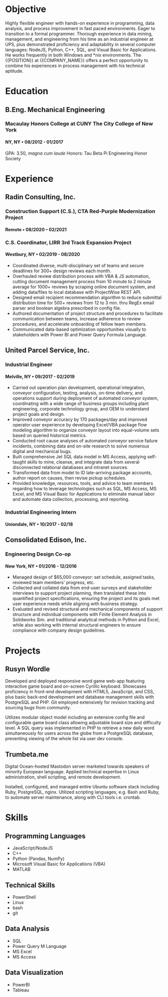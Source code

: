 # Objective

Highly flexible engineer with hands-on experience in programming, data analysis, and process improvement in fast paced environments. Eager to transition to a formal programmer. Thorough experience in data mining, management, and engineering from his time as an industrial engineer at UPS, plus demonstrated proficiency and adaptability in several computer languages: NodeJS, Python, C++, SQL, and Visual Basic for Applications. He works frequently in both Windows and \*nix environments. The {{POSITION}} at {{COMPANY_NAME}} offers a perfect opportunity to combine his experiences in process management with his technical aptitude.


#  Education

##  B.Eng. Mechanical Engineering
###  Macaulay Honors College at CUNY The City College of New York
####  NY, NY • 08/2012 - 01/2017
GPA: 3.50, *magna cum laude*
Honors: Tau Beta Pi Engineering Honor Society


# Experience

##  Radin Consulting, Inc.
###  Construction Support (C.S.), CTA Red-Purple Modernization Project
####  Remote • 08/2020 – 02/2021
###  C.S. Coordinator, LIRR 3rd Track Expansion Project
####  Westbury, NY • 02/2019 - 08/2020

- Coordinated diverse, multi-disciplinary set of teams and secure deadlines for 300+ design reviews each month.
- Overhauled review distribution process with VBA & JS automation, cutting document management process from 10 minute to 2 minute average for 1000+ reviews by scraping online document system, and adding data/files to local database with ProjectWise REST API.
- Designed email recipient recommendation algorithm to reduce submittal distribution time for 500+ reviews from 12 to 3 min. thru RegEx email parser and boolean algebra prescribed in config file.
- Authored documentation of project structure and procedures to facilitate communication between teams, increase adherence to review procedures, and accelerate onboarding of fellow team members.
- Communicated data-based optimization opportunities visually to stakeholders with Power BI and Power Query Formula Language.


##  United Parcel Service, Inc.
###  Industrial Engineer
####  Melville, NY • 09/2017 - 02/2019

- Carried out operation plan development, operational integration, conveyor configuration, testing, analysis, on-time delivery, and operations support during deployment of automated conveyor system, coordinating with a wide range of business groups including plant engineering, corporate technology group, and OEM to understand project goals and design.
- Improved conveyor accuracy by 170 packages/day and improved operator user experience by developing Excel/VBA package flow modeling algorithm to organize conveyor layout into equal-volume sets based on queried historical metrics.
- Conducted root cause analyses of automated conveyor service failure incidents, combining data and on-site research to solve numerous digital and mechanical bugs. 
- Built comprehensive Jet SQL data model in MS Access, applying self-taught skills to mine, cleanse, and integrate data from several disconnected relational databases and intranet sources. 
- Transformed data from model to ID late-arriving package accounts, author report on causes, then revise pickup schedules.
- Provided knowledge, resources, tools, and advice to team members regarding how to leverage technologies such as SQL, MS Access, MS Excel, and MS Visual Basic for Applications to eliminate manual labor and automate data collection, processing, and reporting. 


###  Industrial Engineering Intern
#### Uniondale, NY • 10/2017 - 02/18


## Consolidated Edison, Inc.
###  Engineering Design Co-op
####  New York, NY • 01/2016 - 12/2016

- Managed design of $65,000 conveyor: set schedule, assigned tasks, reviewed team members' progress, etc.
- Collected and collated data from end-user surveys and stakeholder interviews to support project planning, then translated these into quantified project specifications, ensuring the project and its goals met user experience needs while aligning with business strategy.
- Evaluated and revised structural and mechanical components of support structure and individual components with Finite Element Analysis in Solidworks Sim. and traditional analytical methods in Python and Excel, while also working with internal structural engineers to ensure compliance with company design guidelines.


#  Projects

##  Rusyn Wordle
Developed and deployed responsive word game web-app featuring interactive game board and on-screen Cyrillic keyboard. Showcases proficiency in front-end development with HTML5, JavaScript, and CSS, plus basic back-end development and database management skills with PostgreSQL and PHP. Git employed extensively for revision tracking and sourcing bugs from community.

Utilizes modular object model including an extensive config file and configurable game board class allowing adjustable board size and difficulty level. A SQL query was implemented in PHP to retrieve a new daily word simultaneously for users across the globe from a PostgreSQL database, preventing viewing of the whole list via user dev console.

##  Trumbeta.me
Digital Ocean-hosted Mastodon server marketed towards speakers of minority European language. Applied technical expertise in Linux administration, shell scripting, and remote development.

Installed, configured, and managed entire Ubuntu software stack including Ruby, PostgreSQL, nginx. Utilized scripting languages, e.g. Bash and Ruby, to automate server maintenance, along with CLI tools i.e. crontab.


# Skills

## Programming Languages
- JavaScript/NodeJS
- C++
- Python (Pandas, NumPy)
- Microsoft Visual Basic for Applications (VBA)
- MATLAB

## Technical Skills 
- PowerShell
- Linux
- bash
- git

## Data Analysis
- SQL
- Power Query M Language
- MS Excel
- MS Access

## Data Visualization
- PowerBI
- Tableau
